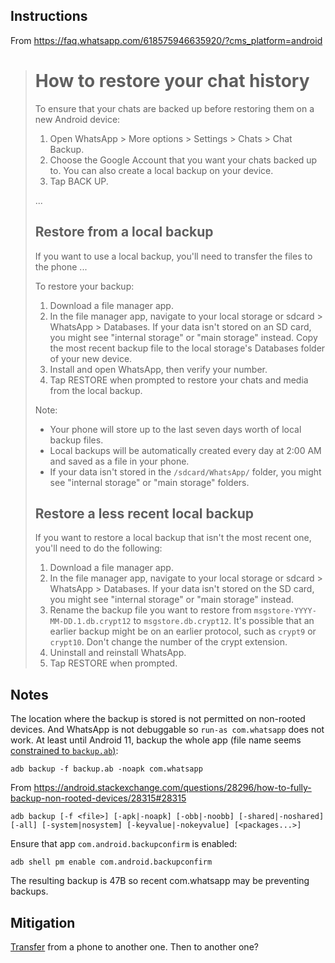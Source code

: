 ## Instructions

From https://faq.whatsapp.com/618575946635920/?cms_platform=android

> # How to restore your chat history
>
> To ensure that your chats are backed up before restoring them on a new Android device:
> 1. Open WhatsApp > More options > Settings > Chats > Chat Backup.
> 2. Choose the Google Account that you want your chats backed up to.
>    You can also create a local backup on your device.
> 3. Tap BACK UP.
>
> ...
>
> ## Restore from a local backup
>
>
> If you want to use a local backup, you'll need to transfer the files to the phone ...
>
> To restore your backup:
> 1. Download a file manager app.
> 2. In the file manager app, navigate to your local storage or sdcard > WhatsApp > Databases.
>    If your data isn't stored on an SD card, you might see "internal storage" or "main storage" instead.
>    Copy the most recent backup file to the local storage's Databases folder of your new device.
> 3. Install and open WhatsApp, then verify your number.
> 4. Tap RESTORE when prompted to restore your chats and media from the local backup.
>
> Note:
> * Your phone will store up to the last seven days worth of local backup files.
> * Local backups will be automatically created every day at 2:00 AM and saved as a file in your phone.
> * If your data isn't stored in the `/sdcard/WhatsApp/` folder, you might see "internal storage" or "main storage" folders.
>
> ## Restore a less recent local backup
>
> If you want to restore a local backup that isn't the most recent one, you'll need to do the following:
> 1. Download a file manager app.
> 2. In the file manager app, navigate to your local storage or sdcard > WhatsApp > Databases.
>    If your data isn't stored on the SD card, you might see "internal storage" or "main storage" instead.
> 3. Rename the backup file you want to restore from `msgstore-YYYY-MM-DD.1.db.crypt12` to `msgstore.db.crypt12`.
>    It's possible that an earlier backup might be on an earlier protocol, such as `crypt9` or `crypt10`.
>    Don't change the number of the crypt extension.
> 4. Uninstall and reinstall WhatsApp.
> 5. Tap RESTORE when prompted.

## Notes

The location where the backup is stored is not permitted on non-rooted devices.
And WhatsApp is not debuggable so `run-as com.whatsapp` does not work.
At least until Android 11, backup the whole app
(file name seems [constrained to `backup.ab`)](https://stackoverflow.com/questions/34482042/adb-backup-does-not-work#comment89950275_34482042):

```
adb backup -f backup.ab -noapk com.whatsapp
```

From https://android.stackexchange.com/questions/28296/how-to-fully-backup-non-rooted-devices/28315#28315
```
adb backup [-f <file>] [-apk|-noapk] [-obb|-noobb] [-shared|-noshared] [-all] [-system|nosystem] [-keyvalue|-nokeyvalue] [<packages...>]
```

Ensure that app `com.android.backupconfirm` is enabled:
```
adb shell pm enable com.android.backupconfirm
```

The resulting backup is 47B so recent com.whatsapp may be preventing backups.

## Mitigation

[Transfer](https://faq.whatsapp.com/209942271778103/?cms_platform=android)
from a phone to another one.
Then to another one?
